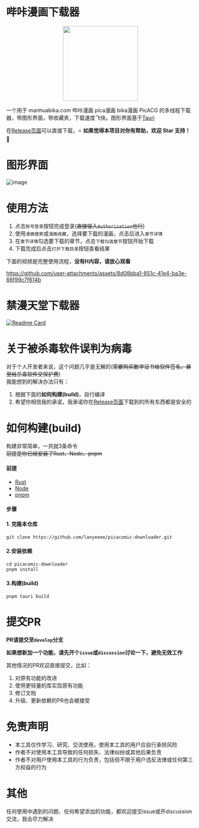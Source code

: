 # 哔咔漫画下载器

<p align="center">
    <img src="https://github.com/user-attachments/assets/65ec372c-9ee9-4b09-b05e-6c939d15ac4d" width="200" style="align-self: center"/>
</p>

一个用于 manhuabika.com 哔咔漫画 pica漫画 bika漫画 PicACG 的多线程下载器，带图形界面，带收藏夹，下载速度飞快。图形界面基于[Tauri](https://v2.tauri.app/start/)

在[Release页面](https://github.com/lanyeeee/picacomic-downloader/releases)可以直接下载，⭐ **如果觉得本项目对你有帮助，欢迎 Star 支持！** 🌟  

# 图形界面
![image](https://github.com/user-attachments/assets/97294210-2e49-4d8c-ad8e-809bc5a619c9)

# 使用方法

1. 点击`账号登录`按钮完成登录(~~直接输入`Authorization`也行~~)
2. 使用`漫画搜索`或`漫画收藏`，选择要下载的漫画，点击后进入`章节详情`
3. 在`章节详情`勾选要下载的章节，点击`下载勾选章节`按钮开始下载
4. 下载完成后点击`打开下载目录`按钮查看结果

下面的视频是完整使用流程，**没有H内容，请放心观看**

https://github.com/user-attachments/assets/8d08bba1-851c-41e4-ba3e-66f99c7f614b

# 禁漫天堂下载器  
[![Readme Card](https://github-readme-stats.vercel.app/api/pin/?username=lanyeeee&repo=jmcomic-downloader)](https://github.com/lanyeeee/jmcomic-downloader)  

# 关于被杀毒软件误判为病毒

对于个人开发者来说，这个问题几乎是无解的(~~需要购买数字证书给软件签名，甚至给杀毒软件交保护费~~)  
我能想到的解决办法只有：

1. 根据下面的**如何构建(build)**，自行编译
2. 希望你相信我的承诺，我承诺你在[Release页面](https://github.com/lanyeeee/picacomic-downloader/releases)下载到的所有东西都是安全的

# 如何构建(build)

构建非常简单，一共就3条命令  
~~前提是你已经安装了Rust、Node、pnpm~~

#### 前提

- [Rust](https://www.rust-lang.org/tools/install)
- [Node](https://nodejs.org/en)
- [pnpm](https://pnpm.io/installation)

#### 步骤

#### 1. 克隆本仓库

```
git clone https://github.com/lanyeeee/picacomic-downloader.git
```

#### 2.安装依赖

```
cd picacomic-downloader
pnpm install
```

#### 3.构建(build)

```
pnpm tauri build
```
# 提交PR
**PR请提交至`develop`分支**

**如果想新加一个功能，请先开个`issue`或`discussion`讨论一下，避免无效工作**

其他情况的PR欢迎直接提交，比如：
1. 对原有功能的改进
2. 使用更轻量的库实现原有功能
3. 修订文档
4. 升级、更新依赖的PR也会被接受

# 免责声明
- 本工具仅作学习、研究、交流使用，使用本工具的用户应自行承担风险
- 作者不对使用本工具导致的任何损失、法律纠纷或其他后果负责
- 作者不对用户使用本工具的行为负责，包括但不限于用户违反法律或任何第三方权益的行为
# 其他
任何使用中遇到的问题、任何希望添加的功能，都欢迎提交issue或开discussion交流，我会尽力解决

